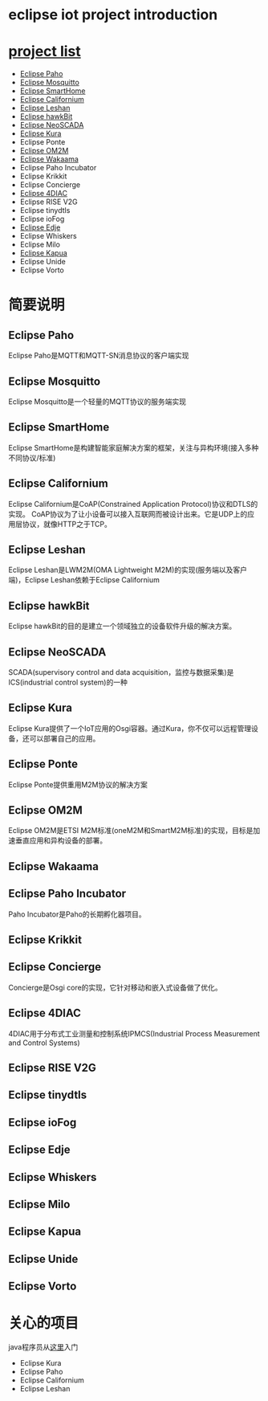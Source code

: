 # eclipse iot project introduction

# [project list](https://iot.eclipse.org/projects/)

- [Eclipse Paho](http://www.eclipse.org/paho/)
- [Eclipse Mosquitto](https://eclipse.org/mosquitto)
- [Eclipse SmartHome](https://www.eclipse.org/smarthome/)
- [Eclipse Californium](https://www.eclipse.org/californium/)
- [Eclipse Leshan](https://eclipse.org/leshan)
- [Eclipse hawkBit](http://projects.eclipse.org/projects/iot.hawkbit)
- [Eclipse NeoSCADA](http://www.eclipse.org/eclipsescada/)
- [Eclipse Kura](https://www.eclipse.org/kura/)
- Eclipse Ponte
- [Eclipse OM2M](https://eclipse.org/om2m)
- [Eclipse Wakaama](https://eclipse.org/wakaama)
- Eclipse Paho Incubator
- Eclipse Krikkit
- Eclipse Concierge
- [Eclipse 4DIAC](https://eclipse.org/4diac)
- Eclipse RISE V2G
- Eclipse tinydtls
- Eclipse ioFog
- [Eclipse Edje](https://eclipse.org/edje)
- Eclipse Whiskers
- Eclipse Milo
- [Eclipse Kapua](https://eclipse.org/kapua)
- Eclipse Unide
- Eclipse Vorto

# 简要说明

## Eclipse Paho
   
   Eclipse Paho是MQTT和MQTT-SN消息协议的客户端实现 

## Eclipse Mosquitto

  Eclipse Mosquitto是一个轻量的MQTT协议的服务端实现

## Eclipse SmartHome

  Eclipse SmartHome是构建智能家庭解决方案的框架，关注与异构环境(接入多种不同协议/标准)

## Eclipse Californium

  Eclipse Californium是CoAP(Constrained Application Protocol)协议和DTLS的实现。
  CoAP协议为了让小设备可以接入互联网而被设计出来。它是UDP上的应用层协议，就像HTTP之于TCP。

## Eclipse Leshan

  Eclipse Leshan是LWM2M(OMA Lightweight M2M)的实现(服务端以及客户端)，Eclipse Leshan依赖于Eclipse Californium

## Eclipse hawkBit

  Eclipse hawkBit的目的是建立一个领域独立的设备软件升级的解决方案。

## Eclipse NeoSCADA

  SCADA(supervisory control and data acquisition，监控与数据采集)是ICS(industrial control system)的一种

## Eclipse Kura

  Eclipse Kura提供了一个IoT应用的Osgi容器。通过Kura，你不仅可以远程管理设备，还可以部署自己的应用。

## Eclipse Ponte

  Eclipse Ponte提供重用M2M协议的解决方案

## Eclipse OM2M

  Eclipse OM2M是ETSI M2M标准(oneM2M和SmartM2M标准)的实现，目标是加速垂直应用和异构设备的部署。

## Eclipse Wakaama

## Eclipse Paho Incubator

  Paho Incubator是Paho的长期孵化器项目。

## Eclipse Krikkit

## Eclipse Concierge

  Concierge是Osgi core的实现，它针对移动和嵌入式设备做了优化。

## Eclipse 4DIAC

  4DIAC用于分布式工业测量和控制系统IPMCS(Industrial Process Measurement and Control Systems)

## Eclipse RISE V2G
## Eclipse tinydtls
## Eclipse ioFog
## Eclipse Edje
## Eclipse Whiskers
## Eclipse Milo
## Eclipse Kapua
## Eclipse Unide
## Eclipse Vorto


# 关心的项目

java程序员从[这里](https://iot.eclipse.org/java/tutorial/)入门

- Eclipse Kura
- Eclipse Paho
- Eclipse Californium
- Eclipse Leshan